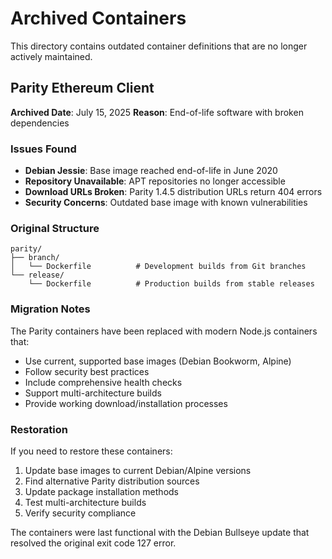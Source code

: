 # Archived Containers

This directory contains outdated container definitions that are no longer actively maintained.

## Parity Ethereum Client

**Archived Date**: July 15, 2025
**Reason**: End-of-life software with broken dependencies

### Issues Found

- **Debian Jessie**: Base image reached end-of-life in June 2020
- **Repository Unavailable**: APT repositories no longer accessible
- **Download URLs Broken**: Parity 1.4.5 distribution URLs return 404 errors
- **Security Concerns**: Outdated base image with known vulnerabilities

### Original Structure

```text
parity/
├── branch/
│   └── Dockerfile          # Development builds from Git branches
└── release/
    └── Dockerfile          # Production builds from stable releases
```

### Migration Notes

The Parity containers have been replaced with modern Node.js containers that:

- Use current, supported base images (Debian Bookworm, Alpine)
- Follow security best practices
- Include comprehensive health checks
- Support multi-architecture builds
- Provide working download/installation processes

### Restoration

If you need to restore these containers:

1. Update base images to current Debian/Alpine versions
2. Find alternative Parity distribution sources
3. Update package installation methods
4. Test multi-architecture builds
5. Verify security compliance

The containers were last functional with the Debian Bullseye update that resolved the original exit code 127 error.
